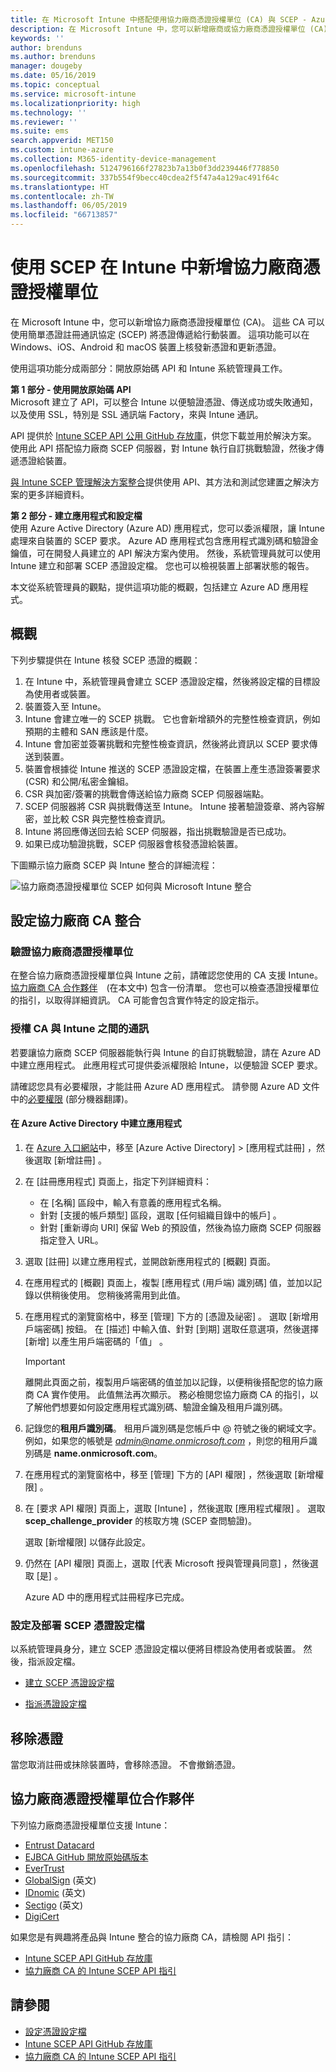 ```yaml
---
title: 在 Microsoft Intune 中搭配使用協力廠商憑證授權單位 (CA) 與 SCEP - Azure | Microsoft Docs
description: 在 Microsoft Intune 中，您可以新增廠商或協力廠商憑證授權單位 (CA)，以使用 SCEP 通訊協定核發憑證給行動裝置。 在此概觀中，Azure Active Directory (Azure AD) 應用程式會提供 Microsoft Intune 權限來驗證憑證。 然後，在設定 SCEP 伺服器以核發憑證時，使用 AAD 應用程式的應用程式識別碼、驗證金鑰及租用戶識別碼。
keywords: ''
author: brenduns
ms.author: brenduns
manager: dougeby
ms.date: 05/16/2019
ms.topic: conceptual
ms.service: microsoft-intune
ms.localizationpriority: high
ms.technology: ''
ms.reviewer: ''
ms.suite: ems
search.appverid: MET150
ms.custom: intune-azure
ms.collection: M365-identity-device-management
ms.openlocfilehash: 5124796166f27823b7a13b0f3dd239446f778850
ms.sourcegitcommit: 337b554f9becc40cdea2f5f47a4a129ac491f64c
ms.translationtype: HT
ms.contentlocale: zh-TW
ms.lasthandoff: 06/05/2019
ms.locfileid: "66713857"
---
```

# <a name="add-partner-certification-authority-in-intune-using-scep"></a>使用 SCEP 在 Intune 中新增協力廠商憑證授權單位

在 Microsoft Intune 中，您可以新增協力廠商憑證授權單位 (CA)。 這些 CA 可以使用簡單憑證註冊通訊協定 (SCEP) 將憑證傳遞給行動裝置。 這項功能可以在 Windows、iOS、Android 和 macOS 裝置上核發新憑證和更新憑證。

使用這項功能分成兩部分：開放原始碼 API 和 Intune 系統管理員工作。

**第 1 部分 - 使用開放原始碼 API**  
Microsoft 建立了 API，可以整合 Intune 以便驗證憑證、傳送成功或失敗通知，以及使用 SSL，特別是 SSL 通訊端 Factory，來與 Intune 通訊。

API 提供於 [Intune SCEP API 公用 GitHub 存放庫](http://github.com/Microsoft/Intune-Resource-Access/tree/develop/src/CsrValidation)，供您下載並用於解決方案。 使用此 API 搭配協力廠商 SCEP 伺服器，對 Intune 執行自訂挑戰驗證，然後才傳遞憑證給裝置。

[與 Intune SCEP 管理解決方案整合](scep-libraries-apis.md)提供使用 API、其方法和測試您建置之解決方案的更多詳細資料。

**第 2 部分 - 建立應用程式和設定檔**  
使用 Azure Active Directory (Azure AD) 應用程式，您可以委派權限，讓 Intune 處理來自裝置的 SCEP 要求。 Azure AD 應用程式包含應用程式識別碼和驗證金鑰值，可在開發人員建立的 API 解決方案內使用。 然後，系統管理員就可以使用 Intune 建立和部署 SCEP 憑證設定檔。 您也可以檢視裝置上部署狀態的報告。

本文從系統管理員的觀點，提供這項功能的概觀，包括建立 Azure AD 應用程式。

## <a name="overview"></a>概觀

下列步驟提供在 Intune 核發 SCEP 憑證的概觀：

1. 在 Intune 中，系統管理員會建立 SCEP 憑證設定檔，然後將設定檔的目標設為使用者或裝置。
2. 裝置簽入至 Intune。
3. Intune 會建立唯一的 SCEP 挑戰。 它也會新增額外的完整性檢查資訊，例如預期的主體和 SAN 應該是什麼。
4. Intune 會加密並簽署挑戰和完整性檢查資訊，然後將此資訊以 SCEP 要求傳送到裝置。
5. 裝置會根據從 Intune 推送的 SCEP 憑證設定檔，在裝置上產生憑證簽署要求 (CSR) 和公開/私密金鑰組。
6. CSR 與加密/簽署的挑戰會傳送給協力廠商 SCEP 伺服器端點。
7. SCEP 伺服器將 CSR 與挑戰傳送至 Intune。 Intune 接著驗證簽章、將內容解密，並比較 CSR 與完整性檢查資訊。
8. Intune 將回應傳送回去給 SCEP 伺服器，指出挑戰驗證是否已成功。  
9. 如果已成功驗證挑戰，SCEP 伺服器會核發憑證給裝置。

下圖顯示協力廠商 SCEP 與 Intune 整合的詳細流程：

![協力廠商憑證授權單位 SCEP 如何與 Microsoft Intune 整合](./media/scep-certificate-vendor-integration.png)

## <a name="set-up-third-party-ca-integration"></a>設定協力廠商 CA 整合

### <a name="validate-third-party-certification-authority"></a>驗證協力廠商憑證授權單位

在整合協力廠商憑證授權單位與 Intune 之前，請確認您使用的 CA 支援 Intune。 [協力廠商 CA 合作夥伴](#third-party-certification-authority-partners)　(在本文中) 包含一份清單。 您也可以檢查憑證授權單位的指引，以取得詳細資訊。 CA 可能會包含實作特定的設定指示。

### <a name="authorize-communication-between-ca-and-intune"></a>授權 CA 與 Intune 之間的通訊

若要讓協力廠商 SCEP 伺服器能執行與 Intune 的自訂挑戰驗證，請在 Azure AD 中建立應用程式。 此應用程式可提供委派權限給 Intune，以便驗證 SCEP 要求。

請確認您具有必要權限，才能註冊 Azure AD 應用程式。 請參閱 Azure AD 文件中的[必要權限](https://docs.microsoft.com/azure/azure-resource-manager/resource-group-create-service-principal-portal#required-permissions) \(部分機器翻譯\)。

#### <a name="create-an-application-in-azure-active-directory"></a>在 Azure Active Directory 中建立應用程式  

1. 在 [Azure 入口網站](https://portal.azure.com)中，移至 [Azure Active Directory]   > [應用程式註冊]  ，然後選取 [新增註冊]  。  

2. 在 [註冊應用程式]  頁面上，指定下列詳細資料：  
   - 在 [名稱]  區段中，輸入有意義的應用程式名稱。  
   - 針對 [支援的帳戶類型]  區段，選取 [任何組織目錄中的帳戶]  。  
   - 針對 [重新導向 URI]  保留 Web 的預設值，然後為協力廠商 SCEP 伺服器指定登入 URL。  

3. 選取 [註冊]  以建立應用程式，並開啟新應用程式的 [概觀] 頁面。  

4. 在應用程式的 [概觀]  頁面上，複製 [應用程式 (用戶端) 識別碼]  值，並加以記錄以供稍後使用。 您稍後將需用到此值。  

5. 在應用程式的瀏覽窗格中，移至 [管理]  下方的 [憑證及祕密]  。 選取 [新增用戶端密碼]  按鈕。 在 [描述] 中輸入值、針對 [到期]  選取任意選項，然後選擇 [新增]  以產生用戶端密碼的「值」  。 
   > [!IMPORTANT]  
   > 離開此頁面之前，複製用戶端密碼的值並加以記錄，以便稍後搭配您的協力廠商 CA 實作使用。 此值無法再次顯示。 務必檢閱您協力廠商 CA 的指引，以了解他們想要如何設定應用程式識別碼、驗證金鑰及租用戶識別碼。  

6. 記錄您的**租用戶識別碼**。 租用戶識別碼是您帳戶中 @ 符號之後的網域文字。 例如，如果您的帳號是 *admin@name.onmicrosoft.com* ，則您的租用戶識別碼是 **name.onmicrosoft.com**。  

7. 在應用程式的瀏覽窗格中，移至 [管理]  下方的 [API 權限]  ，然後選取 [新增權限]  。  

8. 在 [要求 API 權限]  頁面上，選取 [Intune]  ，然後選取 [應用程式權限]  。 選取 **scep_challenge_provider** 的核取方塊 (SCEP 查問驗證)。  

   選取 [新增權限]  以儲存此設定。  

9. 仍然在 [API 權限]  頁面上，選取 [代表 Microsoft 授與管理員同意]  ，然後選取 [是]  。  
   
   Azure AD 中的應用程式註冊程序已完成。





### <a name="configure-and-deploy-a-scep-certificate-profile"></a>設定及部署 SCEP 憑證設定檔
以系統管理員身分，建立 SCEP 憑證設定檔以便將目標設為使用者或裝置。 然後，指派設定檔。

- [建立 SCEP 憑證設定檔](certificates-scep-configure.md#create-a-scep-certificate-profile)

- [指派憑證設定檔](certificates-scep-configure.md#assign-the-certificate-profile)

## <a name="removing-certificates"></a>移除憑證

當您取消註冊或抹除裝置時，會移除憑證。 不會撤銷憑證。

## <a name="third-party-certification-authority-partners"></a>協力廠商憑證授權單位合作夥伴
下列協力廠商憑證授權單位支援 Intune：

- [Entrust Datacard](http://www.entrustdatacard.com/resource-center/documents/documentation)
- [EJBCA GitHub 開放原始碼版本](https://github.com/agerbergt/intune-ejbca-connector)
- [EverTrust](https://evertrust.fr/en/products/)
- [GlobalSign](https://downloads.globalsign.com/acton/attachment/2674/f-6903f60b-9111-432d-b283-77823cc65500/1/-/-/-/-/globalsign-aeg-microsoft-intune-integration-guide.pdf) \(英文\)
- [IDnomic](https://www.idnomic.com/) \(英文\)
- [Sectigo](https://sectigo.com/products) \(英文\)
- [DigiCert](https://knowledge.digicert.com/tutorials/microsoft-intune.html)

如果您是有興趣將產品與 Intune 整合的協力廠商 CA，請檢閱 API 指引：

- [Intune SCEP API GitHub 存放庫](http://github.com/Microsoft/Intune-Resource-Access/tree/develop/src/CsrValidation)
- [協力廠商 CA 的 Intune SCEP API 指引](scep-libraries-apis.md)

## <a name="see-also"></a>請參閱

- [設定憑證設定檔](certificates-scep-configure.md)
- [Intune SCEP API GitHub 存放庫](http://github.com/Microsoft/Intune-Resource-Access/tree/develop/src/CsrValidation)
- [協力廠商 CA 的 Intune SCEP API 指引](scep-libraries-apis.md)
